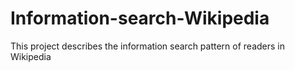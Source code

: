 # Information-search-Wikipedia
This project describes the information search pattern of readers in Wikipedia
